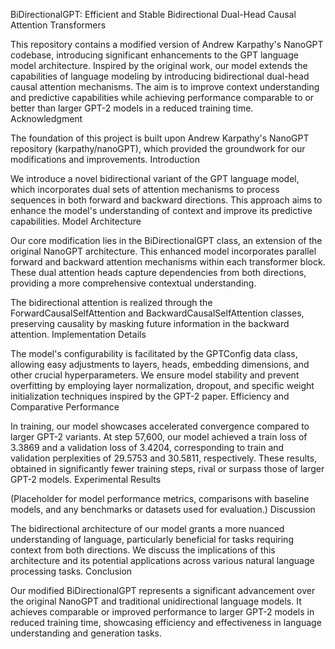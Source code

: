 BiDirectionalGPT: Efficient and Stable Bidirectional Dual-Head Causal Attention Transformers

This repository contains a modified version of Andrew Karpathy's NanoGPT codebase, introducing significant enhancements to the GPT language model architecture. Inspired by the original work, our model extends the capabilities of language modeling by introducing bidirectional dual-head causal attention mechanisms. The aim is to improve context understanding and predictive capabilities while achieving performance comparable to or better than larger GPT-2 models in a reduced training time.
Acknowledgment

The foundation of this project is built upon Andrew Karpathy's NanoGPT repository (karpathy/nanoGPT), which provided the groundwork for our modifications and improvements.
Introduction

We introduce a novel bidirectional variant of the GPT language model, which incorporates dual sets of attention mechanisms to process sequences in both forward and backward directions. This approach aims to enhance the model's understanding of context and improve its predictive capabilities.
Model Architecture

Our core modification lies in the BiDirectionalGPT class, an extension of the original NanoGPT architecture. This enhanced model incorporates parallel forward and backward attention mechanisms within each transformer block. These dual attention heads capture dependencies from both directions, providing a more comprehensive contextual understanding.

The bidirectional attention is realized through the ForwardCausalSelfAttention and BackwardCausalSelfAttention classes, preserving causality by masking future information in the backward attention.
Implementation Details

The model's configurability is facilitated by the GPTConfig data class, allowing easy adjustments to layers, heads, embedding dimensions, and other crucial hyperparameters. We ensure model stability and prevent overfitting by employing layer normalization, dropout, and specific weight initialization techniques inspired by the GPT-2 paper.
Efficiency and Comparative Performance

In training, our model showcases accelerated convergence compared to larger GPT-2 variants. At step 57,600, our model achieved a train loss of 3.3869 and a validation loss of 3.4204, corresponding to train and validation perplexities of 29.5753 and 30.5811, respectively. These results, obtained in significantly fewer training steps, rival or surpass those of larger GPT-2 models.
Experimental Results

(Placeholder for model performance metrics, comparisons with baseline models, and any benchmarks or datasets used for evaluation.)
Discussion

The bidirectional architecture of our model grants a more nuanced understanding of language, particularly beneficial for tasks requiring context from both directions. We discuss the implications of this architecture and its potential applications across various natural language processing tasks.
Conclusion

Our modified BiDirectionalGPT represents a significant advancement over the original NanoGPT and traditional unidirectional language models. It achieves comparable or improved performance to larger GPT-2 models in reduced training time, showcasing efficiency and effectiveness in language understanding and generation tasks.
